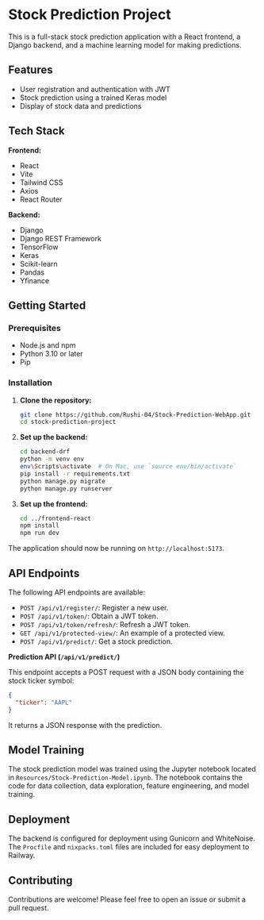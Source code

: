 # Stock Prediction Project

This is a full-stack stock prediction application with a React frontend, a Django backend, and a machine learning model for making predictions.

## Features

*   User registration and authentication with JWT
*   Stock prediction using a trained Keras model
*   Display of stock data and predictions

## Tech Stack

**Frontend:**

*   React
*   Vite
*   Tailwind CSS
*   Axios
*   React Router

**Backend:**

*   Django
*   Django REST Framework
*   TensorFlow
*   Keras
*   Scikit-learn
*   Pandas
*   Yfinance

## Getting Started

### Prerequisites

*   Node.js and npm
*   Python 3.10 or later
*   Pip

### Installation

1.  **Clone the repository:**

    ```bash
    git clone https://github.com/Rushi-04/Stock-Prediction-WebApp.git
    cd stock-prediction-project
    ```

2.  **Set up the backend:**

    ```bash
    cd backend-drf
    python -m venv env
    env\Scripts\activate  # On Mac, use `source env/bin/activate`
    pip install -r requirements.txt
    python manage.py migrate
    python manage.py runserver
    ```

3.  **Set up the frontend:**

    ```bash
    cd ../frontend-react
    npm install
    npm run dev
    ```

The application should now be running on `http://localhost:5173`.

## API Endpoints

The following API endpoints are available:

*   `POST /api/v1/register/`: Register a new user.
*   `POST /api/v1/token/`: Obtain a JWT token.
*   `POST /api/v1/token/refresh/`: Refresh a JWT token.
*   `GET /api/v1/protected-view/`: An example of a protected view.
*   `POST /api/v1/predict/`: Get a stock prediction.

**Prediction API (`/api/v1/predict/`)**

This endpoint accepts a POST request with a JSON body containing the stock ticker symbol:

```json
{
  "ticker": "AAPL"
}
```

It returns a JSON response with the prediction.
  
## Model Training 

The stock prediction model was trained using the Jupyter notebook located in `Resources/Stock-Prediction-Model.ipynb`. The notebook contains the code for data collection, data exploration, feature engineering, and model training.

## Deployment

The backend is configured for deployment using Gunicorn and WhiteNoise. The `Procfile` and `nixpacks.toml` files are included for easy deployment to Railway.

## Contributing

Contributions are welcome! Please feel free to open an issue or submit a pull request.
